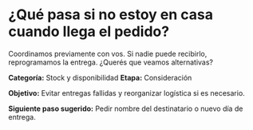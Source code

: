 # ¿Qué pasa si no estoy en casa cuando llega el pedido?

Coordinamos previamente con vos. Si nadie puede recibirlo, reprogramamos la entrega. ¿Querés que veamos alternativas?

**Categoría:** Stock y disponibilidad
**Etapa:** Consideración

**Objetivo:** Evitar entregas fallidas y reorganizar logística si es necesario.

**Siguiente paso sugerido:** Pedir nombre del destinatario o nuevo día de entrega.
